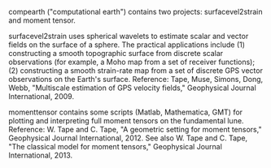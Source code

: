 compearth ("computational earth") contains two projects: surfacevel2strain and moment tensor.

surfacevel2strain uses spherical wavelets to estimate scalar and vector fields on the surface of a sphere. The practical applications include (1) constructing a smooth topographic surface from discrete scalar observations (for example, a Moho map from a set of receiver functions); (2) constructing a smooth strain-rate map from a set of discrete GPS vector observations on the Earth's surface. Reference: Tape, Muse, Simons, Dong, Webb, "Multiscale estimation of GPS velocity fields," Geophysical Journal International, 2009.

momenttensor contains some scripts (Matlab, Mathematica, GMT) for plotting and interpreting full moment tensors on the fundamental lune. Reference: W. Tape and C. Tape, "A geometric setting for moment tensors," Geophysical Journal International, 2012. See also W. Tape and C. Tape, "The classical model for moment tensors," Geophysical Journal International, 2013.